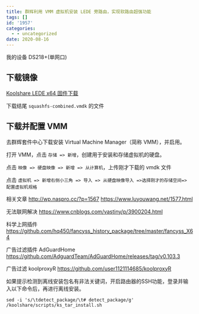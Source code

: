 ```yaml
---
title: 群辉利用 VMM 虚拟机安装 LEDE 旁路由，实现软路由超强功能
tags: []
id: '1957'
categories:
  - - uncategorized
date: 2020-08-16
---
```


我的设备 DS218+(单网口)

## 下载镜像

[Koolshare LEDE x64 固件下载](https://firmware.koolshare.cn/LEDE_X64_fw867/虚拟机转盘或PE下写盘专用/)

下载结尾 `squashfs-combined.vmdk` 的文件

## 下载并配置 VMM

去群辉套件中心下载安装 Virtual Machine Manager（简称 VMM），并启用。

打开 VMM，点击 `存储 => 新增`，创建用于安装和存储虚拟机的硬盘。

点击 `映像 => 硬盘映像 => 新增 => 从计算机`，上传刚才下载的 vmdk 文件

点击 `虚拟机 => 新增右侧小三角 => 导入 => 从硬盘映像导入 =>选择刚才的存储空间=> 配置虚拟机规格`


相关文章
http://wp.naspro.cc/?p=1567
https://www.luyouwang.net/1577.html

无法联网解决 https://www.cnblogs.com/vastiny/p/3900204.html

科学上网插件
https://github.com/hq450/fancyss_history_package/tree/master/fancyss_X64

广告过滤插件 AdGuardHome
https://github.com/AdguardTeam/AdGuardHome/releases/tag/v0.103.3

广告过滤 koolproxyR
https://github.com/user1121114685/koolproxyR

如果提示检测到离线安装包名有非法关键词，开启路由器的SSH功能，登录并输入以下命令后，再进行离线安装。
```
sed -i 's/\tdetect_package/\t# detect_package/g' /koolshare/scripts/ks_tar_install.sh
```
